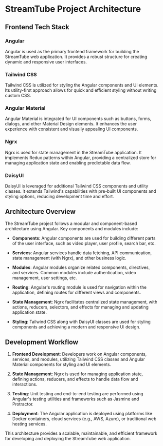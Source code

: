 # StreamTube Project Architecture

## Frontend Tech Stack

### Angular
Angular is used as the primary frontend framework for building the StreamTube web application. It provides a robust structure for creating dynamic and responsive user interfaces.

### Tailwind CSS
Tailwind CSS is utilized for styling the Angular components and UI elements. Its utility-first approach allows for quick and efficient styling without writing custom CSS.

### Angular Material
Angular Material is integrated for UI components such as buttons, forms, dialogs, and other Material Design elements. It enhances the user experience with consistent and visually appealing UI components.

### Ngrx
Ngrx is used for state management in the StreamTube application. It implements Redux patterns within Angular, providing a centralized store for managing application state and enabling predictable data flow.

### DaisyUI
DaisyUI is leveraged for additional Tailwind CSS components and utility classes. It extends Tailwind's capabilities with pre-built UI components and styling options, reducing development time and effort.

## Architecture Overview
The StreamTube project follows a modular and component-based architecture using Angular. Key components and modules include:

- **Components**: Angular components are used for building different parts of the user interface, such as video player, user profile, search bar, etc.
  
- **Services**: Angular services handle data fetching, API communication, state management (with Ngrx), and other business logic.
  
- **Modules**: Angular modules organize related components, directives, and services. Common modules include authentication, video management, user settings, etc.
  
- **Routing**: Angular's routing module is used for navigation within the application, defining routes for different views and components.
  
- **State Management**: Ngrx facilitates centralized state management, with actions, reducers, selectors, and effects for managing and updating application state.
  
- **Styling**: Tailwind CSS along with DaisyUI classes are used for styling components and achieving a modern and responsive UI design.

## Development Workflow
1. **Frontend Development**: Developers work on Angular components, services, and modules, utilizing Tailwind CSS classes and Angular Material components for styling and UI elements.
  
2. **State Management**: Ngrx is used for managing application state, defining actions, reducers, and effects to handle data flow and interactions.
  
3. **Testing**: Unit testing and end-to-end testing are performed using Angular's testing utilities and frameworks such as Jasmine and Protractor.
  
4. **Deployment**: The Angular application is deployed using platforms like Docker containers, cloud services (e.g., AWS, Azure), or traditional web hosting services.

This architecture provides a scalable, maintainable, and efficient framework for developing and deploying the StreamTube web application.
